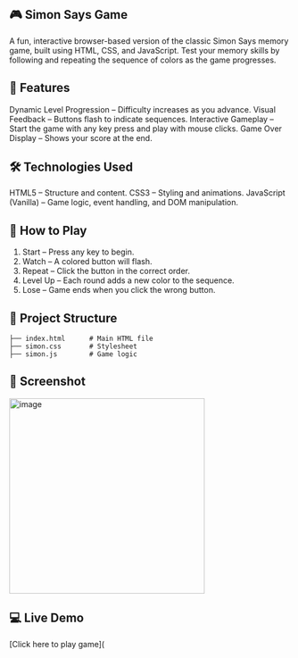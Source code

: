 ## 🎮 Simon Says Game

A fun, interactive browser-based version of the classic Simon Says memory game, built using HTML, CSS, and JavaScript.
Test your memory skills by following and repeating the sequence of colors as the game progresses.

## 🚀 Features

Dynamic Level Progression – Difficulty increases as you advance.
Visual Feedback – Buttons flash to indicate sequences.
Interactive Gameplay – Start the game with any key press and play with mouse clicks.
Game Over Display – Shows your score at the end.


## 🛠️ Technologies Used

HTML5 – Structure and content.
CSS3 – Styling and animations.
JavaScript (Vanilla) – Game logic, event handling, and DOM manipulation.

## 🎯 How to Play

1) Start – Press any key to begin.
2) Watch – A colored button will flash.
3) Repeat – Click the button in the correct order.
4) Level Up – Each round adds a new color to the sequence.
5) Lose – Game ends when you click the wrong button.

## 📂 Project Structure
```
├── index.html      # Main HTML file  
├── simon.css       # Stylesheet  
├── simon.js        # Game logic
```

## 📸 Screenshot

<img width="350" height="350" alt="image" src="https://github.com/user-attachments/assets/b4d28f14-49c5-4cfa-a12b-24c7ef56c27b" />


## 💻 Live Demo
[Click here to play game](
